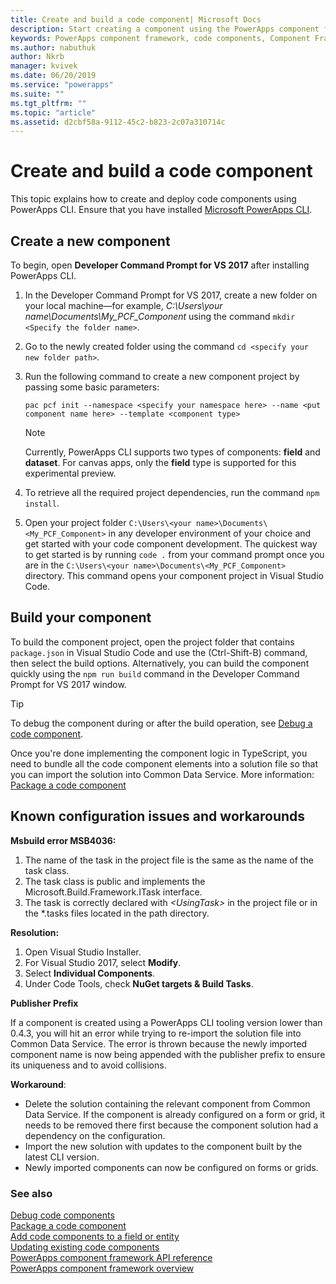 ```yaml
---
title: Create and build a code component| Microsoft Docs
description: Start creating a component using the PowerApps component framework tooling
keywords: PowerApps component framework, code components, Component Framework
ms.author: nabuthuk
author: Nkrb
manager: kvivek
ms.date: 06/20/2019
ms.service: "powerapps"
ms.suite: ""
ms.tgt_pltfrm: ""
ms.topic: "article"
ms.assetid: d2cbf58a-9112-45c2-b823-2c07a310714c
---
```


# Create and build a code component

This topic explains how to create and deploy code components using PowerApps CLI. Ensure that you have installed [Microsoft PowerApps CLI](https://aka.ms/PowerAppsCLI).

## Create a new component

To begin, open **Developer Command Prompt for VS 2017** after installing PowerApps CLI.

1. In the Developer Command Prompt for VS 2017, create a new folder on your local machine—for example, *C:\Users\your name\Documents\My_PCF_Component* using the command `mkdir <Specify the folder name>`.
2. Go to the newly created folder using the command `cd <specify your new folder path>`.
3. Run the following command to create a new component project by passing some basic parameters:

    `pac pcf init --namespace <specify your namespace here> --name <put component name here> --template <component type>`
 
   > [!NOTE]
   > Currently, PowerApps CLI supports two types of components: **field** and **dataset**.  For canvas apps, only the **field** type is supported for this experimental preview.

4. To retrieve all the required project dependencies, run the command `npm install`.
5. Open your project folder `C:\Users\<your name>\Documents\<My_PCF_Component>` in any developer environment of your choice and get started with your code component development. The quickest way to get started is by running `code .` from your command prompt once you are in the `C:\Users\<your name>\Documents\<My_PCF_Component>` directory. This command opens your component project in Visual Studio Code.

## Build your component

To build the component project, open the project folder that contains `package.json` in Visual Studio Code and use the (Ctrl-Shift-B) command, then select the build options. Alternatively, you can build the component quickly using the `npm run build` command in the Developer Command Prompt for VS 2017 window.

> [!TIP]
> To debug the component during or after the build operation, see [Debug a code component](debugging-custom-controls.md).

Once you're done implementing the component logic in TypeScript, you need to bundle all the code component elements into a solution file so that you can import the solution into Common Data Service. More information: [Package a code component](import-custom-controls.md)

## Known configuration issues and workarounds

**Msbuild error MSB4036:**

1. The name of the task in the project file is the same as the name of the task class.
2. The task class is public and implements the Microsoft.Build.Framework.ITask interface.
3. The task is correctly declared with *\<UsingTask>* in the project file or in the *.tasks files located in the path directory.

**Resolution:**

1. Open Visual Studio Installer. 
1. For Visual Studio 2017, select **Modify**. 
1. Select **Individual Components**.
1. Under Code Tools, check **NuGet targets & Build Tasks**.

**Publisher Prefix**

If a component is created using a PowerApps CLI tooling version lower than 0.4.3,  you will hit an error while trying to re-import the solution file into Common Data Service. The error is thrown because the newly imported component name is now being appended with the publisher prefix to ensure its uniqueness and to avoid collisions.

**Workaround**:

- Delete the solution containing the relevant component from Common Data Service. If the component is already configured on a form or grid, it needs to be removed there first because the component solution had a dependency on the configuration.  
- Import the new solution with updates to the component built by the latest CLI version.
- Newly imported components can now be configured on forms or grids.  


<!--2. When the components are created with the publisher prefix in mixed or upper case using the new CLI tooling version, it throws an error while importing the solution. This happens because the updated tooling version (0.4.3 and newer) now enforces the platform standard for lower case publisher prefix.

   **Workaround**:

    Update the solution and customizations to ensure that the associated prefix is modified to lower case and import the new solution into Common Data Service.-->


### See also

[Debug code components](debugging-custom-controls.md)<br/>
[Package a code component](import-custom-controls.md)<br/>
[Add code components to a field or entity](add-custom-controls-to-a-field-or-entity.md)<br/>
[Updating existing code components](updating-existing-controls.md)<br/>
[PowerApps component framework API reference](reference/index.md)<br/>
[PowerApps component framework overview](overview.md)
